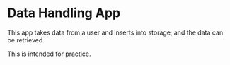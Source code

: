 # Data Handling App

This app takes data from a user and inserts into storage, and the data can be retrieved.

This is intended for practice.